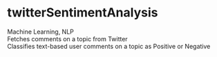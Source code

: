 # twitterSentimentAnalysis
Machine Learning, NLP\
Fetches comments on a topic from Twitter\
Classifies text-based user comments on a topic as Positive or Negative
